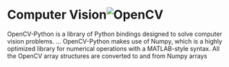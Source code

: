 # Computer Vision![OpenCV](https://user-images.githubusercontent.com/58206140/110424382-b7c6b680-80c8-11eb-890d-5235b8fb7b88.png)

OpenCV-Python is a library of Python bindings designed to solve computer vision problems. ... OpenCV-Python makes use of Numpy, which is a highly optimized library for numerical operations with a MATLAB-style syntax. All the OpenCV array structures are converted to and from Numpy arrays
